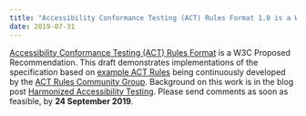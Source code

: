 ```yaml
---
title: "Accessibility Conformance Testing (ACT) Rules Format 1.0 is a W3C Proposed Recommendation"
date: 2019-07-31
---
```

<p><a href="https://www.w3.org/TR/act-rules-format/">Accessibility Conformance Testing (ACT) Rules Format</a> is a W3C Proposed Recommendation. This draft demonstrates implementations of the specification based on <a href="https://act-rules.github.io/rules/">example ACT Rules</a> being continuously developed by the <a href="https://www.w3.org/community/act-r/">ACT Rules Community Group</a>. Background on this work is in the blog post <a href="https://www.w3.org/blog/2019/07/harmonized-accessibility-testing/">Harmonized Accessibility Testing</a>. Please send comments as soon as feasible, by <strong>24 September 2019</strong>.</p>
